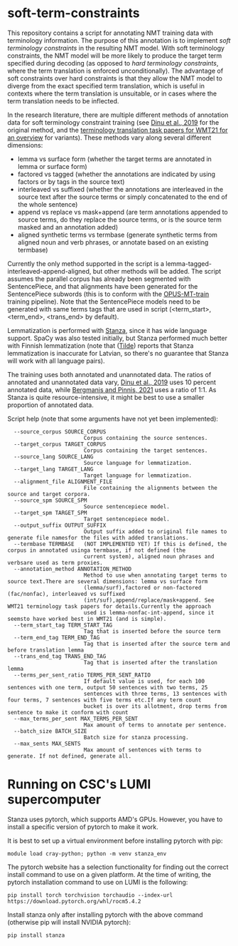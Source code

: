# soft-term-constraints

This repository contains a script for annotating NMT training data with terminology information. The purpose of this annotation is to implement *soft terminology constraints* in the resulting NMT model. With soft terminology constraints, the NMT model will be more likely to produce the target term specified during decoding (as opposed to *hard terminology constraints*, where the term translation is enforced unconditionally). The advantage of soft constraints over hard constraints is that they allow the NMT model to diverge from the exact specified term translation, which is useful in contexts where the term translation is unsuitable, or in cases where the term translation needs to be inflected.

In the research literature, there are multiple different methods of annotation data for soft terminology constraint training (see [Dinu et al., 2019](https://aclanthology.org/P19-1294/) for the original method, and the [terminology translation task papers for WMT21 for an overview](https://www.statmt.org/wmt21/papers.html) for variants). These methods vary along several different dimensions:
- lemma vs surface form (whether the target terms are annotated in lemma or surface form)
- factored vs tagged (whether the annotations are indicated by using factors or by tags in the source text)
- interleaved vs suffixed (whether the annotations are interleaved in the source text after the source terms or simply concatenated to the end of the whole sentence)
- append vs replace vs mask+append (are term annotations appended to source terms, do they replace the source terms, or is the source term masked and an annotation added)
- aligned synthetic terms vs termbase (generate synthetic terms from aligned noun and verb phrases, or annotate based on an existing termbase)

Currently the only method supported in the script is a lemma-tagged-interleaved-append-aligned, but other methods will be added. The script assumes the parallel corpus has already been segmented with SentencePiece, and that alignments have been generated for the SentencePiece subwords (this is to conform with the [OPUS-MT-train](https://github.com/Helsinki-NLP/OPUS-MT-train) training pipeline). Note that the SentencePiece models need to be generated with same terms tags that are used in script (<term_start>, <term_end>, <trans_end> by default).

Lemmatization is performed with [Stanza](https://stanfordnlp.github.io/stanza/), since it has wide language support. SpaCy was also tested initially, but Stanza performed much better with Finnish lemmatization (note that ([Tilde](https://github.com/tilde-nlp/terminology_translation)) reports that Stanza lemmatization is inaccurate for Latvian, so there's no guarantee that Stanza will work with all language pairs).

The training uses both annotated and unannotated data. The ratios of annotated and unannotated data vary, [Dinu et al., 2019](https://aclanthology.org/P19-1294/) uses 10 percent annotated data, while [Bergmanis and Pinnis, 2021](https://aclanthology.org/2021.eacl-main.271/) uses a ratio of 1:1. As Stanza is quite resource-intensive, it might be best to use a smaller proportion of annotated data.

Script help (note that some arguments have not yet been implemented):

```
  --source_corpus SOURCE_CORPUS
                        Corpus containing the source sentences.
  --target_corpus TARGET_CORPUS
                        Corpus containing the target sentences.
  --source_lang SOURCE_LANG
                        Source language for lemmatization.
  --target_lang TARGET_LANG
                        Target language for lemmatization.
  --alignment_file ALIGNMENT_FILE
                        File containing the alignments between the source and target corpora.
  --source_spm SOURCE_SPM
                        Source sentencepiece model.
  --target_spm TARGET_SPM
                        Target sentencepiece model.
  --output_suffix OUTPUT_SUFFIX
                        Output suffix added to original file names to generate file namesfor the files with added translations.
  --termbase TERMBASE   (NOT IMPLEMENTED YET) If this is defined, the corpus in annotated usinga termbase, if not defined (the
                        current system), aligned noun phrases and verbsare used as term proxies.
  --annotation_method ANNOTATION_METHOD
                        Method to use when annotating target terms to source text.There are several dimensions: lemma vs surface form
                        (lemma/surf),factored or non-factored (fac/nonfac), interleaved vs suffixed
                        (int/suf),append/replace/mask+append. See WMT21 terminology task papers for details.Currently the approach
                        used is lemma-nonfac-int-append, since it seemsto have worked best in WMT21 (and is simple).
  --term_start_tag TERM_START_TAG
                        Tag that is inserted before the source term
  --term_end_tag TERM_END_TAG
                        Tag that is inserted after the source term and before translation lemma
  --trans_end_tag TRANS_END_TAG
                        Tag that is inserted after the translation lemma
  --terms_per_sent_ratio TERMS_PER_SENT_RATIO
                        If default value is used, for each 100 sentences with one term, output 50 sentences with two terms, 25
                        sentences with three terms, 13 sentences with four terms, 7 sentences with five terms etc.If any term count
                        bucket is over its allotment, drop terms from sentence to make it conform with count
  --max_terms_per_sent MAX_TERMS_PER_SENT
                        Max amount of terms to annotate per sentence.
  --batch_size BATCH_SIZE
                        Batch size for stanza processing.
  --max_sents MAX_SENTS
                        Max amount of sentences with terms to generate. If not defined, generate all.
```
# Running on CSC's LUMI supercomputer

Stanza uses pytorch, which supports AMD's GPUs. However, you have to install a specific version of pytorch to make it work.

It is best to set up a virtual environment before installing pytorch with pip:

``` module load cray-python; python -m venv stanza_env ```

The pytorch website has a selection functionality for finding out the correct install command to use on a given platform. At the time of writing, the pytorch installation command to use on LUMI is the following:

``` pip install torch torchvision torchaudio --index-url https://download.pytorch.org/whl/rocm5.4.2 ```

Install stanza only after installing pytorch with the above command (otherwise pip will install NVIDIA pytorch):

``` pip install stanza ```
